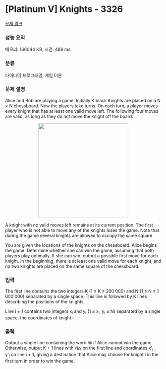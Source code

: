 # [Platinum V] Knights - 3326 

[문제 링크](https://www.acmicpc.net/problem/3326) 

### 성능 요약

메모리: 166044 KB, 시간: 488 ms

### 분류

다이나믹 프로그래밍, 게임 이론

### 문제 설명

<p>Alice and Bob are playing a game. Initially K black Knights are placed on a N × N chessboard. Now the players take turns. On each turn, a player moves every knight that has at least one valid move left. The following four moves are valid, as long as they do not move the knight off the board:</p>

<p style="text-align: center;"><img alt="" src="https://upload.acmicpc.net/041a2700-d7a8-4220-b6cf-678c9d9ae1aa/-/preview/" style="width: 290px; height: 305px;"></p>

<p>A knight with no valid moves left remains at its current position. The first player who is not able to move any of the knights loses the game. Note that during the game several knights are allowed to occupy the same square.</p>

<p>You are given the locations of the knights on the chessboard. Alice begins the game. Determine whether she can win the game, assuming that both players play optimally. If she can win, output a possible first move for each knight. In the beginning, there is at least one valid move for each knight, and no two knights are placed on the same square of the chessboard.</p>

### 입력 

 <p>The first line contains the two integers K (1 ≤ K ≤ 200 000) and N (1 ≤ N ≤ 1 000 000) separated by a single space. This line is followed by K lines describing the positions of the knights.</p>

<p>Line i + 1 contains two integers x<sub>i</sub> and y<sub>i</sub> (1 ≤ x<sub>i</sub>, y<sub>i</sub> ≤ N) separated by a single space, the coordinates of knight i.</p>

### 출력 

 <p>Output a single line containing the word <code>NO</code> if Alice cannot win the game. Otherwise, output K + 1 lines with <code>YES</code> on the first line and coordinates x'<sub>i</sub> , y'<sub>i</sub> on line i + 1, giving a destination that Alice may choose for knight i in the first turn in order to win the game.</p>

